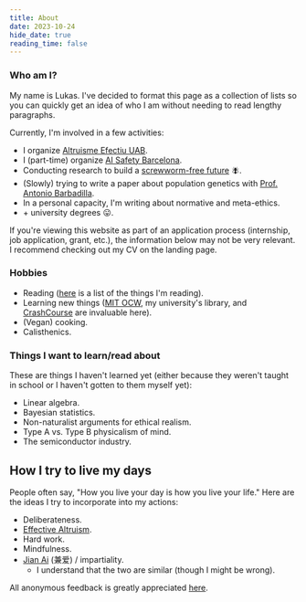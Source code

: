 ```yaml
---
title: About
date: 2023-10-24
hide_date: true
reading_time: false
---
```


### Who am I?
My name is Lukas. I've decided to format this page as a collection of lists so you can quickly get an idea of who I am without needing to read lengthy paragraphs.

Currently, I'm involved in a few activities:
* I organize [Altruisme Efectiu UAB](https://sites.google.com/view/altruisme-efectiu-uab/home).
* I (part-time) organize [AI Safety Barcelona](https://www.aisafetybcn.org).
* Conducting research to build a [screwworm-free future](https://screwworm.org) 🪰.
* (Slowly) trying to write a paper about population genetics with [Prof. Antonio Barbadilla](https://ibb.uab.cat/wp-content/themes/viral/modules/ibb_membres/view_membre.php?CodiMembre=224).
* In a personal capacity, I'm writing about normative and meta-ethics.
* \+ university degrees 😛.

If you're viewing this website as part of an application process (internship, job application, grant, etc.), the information below may not be very relevant. I recommend checking out my CV on the landing page.

### Hobbies
* Reading ([here]() is a list of the things I'm reading).
* Learning new things ([MIT OCW](https://ocw.mit.edu), my university's library, and [CrashCourse](https://thecrashcourse.com) are invaluable here).
* (Vegan) cooking.
* Calisthenics.

### Things I want to learn/read about
These are things I haven't learned yet (either because they weren't taught in school or I haven't gotten to them myself yet):
* Linear algebra.
* Bayesian statistics.
* Non-naturalist arguments for ethical realism.
* Type A vs. Type B physicalism of mind.
* The semiconductor industry.

## How I try to live my days
People often say, "How you live your day is how you live your life." Here are the ideas I try to incorporate into my actions:
* Deliberateness.
* [Effective Altruism](https://www.effectivealtruism.org/articles/introduction-to-effective-altruism).
* Hard work.
* Mindfulness.
* [Jian Ai](https://www.britannica.com/topic/jianai) (兼爱) / impartiality.
    * I understand that the two are similar (though I might be wrong).

All anonymous feedback is greatly appreciated [here](https://www.admonymous.co/lroberts).